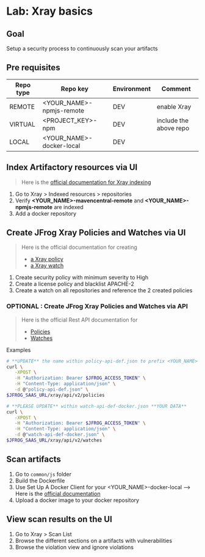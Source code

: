 # Lab: Xray basics

## Goal

Setup a security process to continuously scan your artifacts

## Pre requisites

Repo type | Repo key | Environment | Comment
---|---|--- |---
REMOTE | <YOUR_NAME>-npmjs-remote | DEV | enable Xray
VIRTUAL | <PROJECT_KEY>-npm  | DEV | include the above repo
LOCAL | <YOUR_NAME>-docker-local  | DEV | 

## Index Artifactory resources via UI

> Here is the [official documentation for Xray indexing](https://jfrog.com/help/r/jfrog-security-documentation/add-or-remove-resources-from-indexing)

1. Go to Xray > Indexed resources > repositories
2. Verify **<YOUR_NAME>-mavencentral-remote** and **<YOUR_NAME>-npmjs-remote** are indexed
3. Add a docker repository

## Create JFrog Xray Policies and Watches via UI

> Here is the official documentation for creating
>
> * [a Xray policy](https://jfrog.com/help/r/jfrog-security-documentation/create-an-xray-policy)
> * [a Xray watch](https://jfrog.com/help/r/jfrog-security-documentation/create-a-watch)

1. Create security policy with minimum severity to High
2. Create a license policy and blacklist APACHE-2
3. Create a watch on all repositories and reference the 2 created policies

### OPTIONAL : Create JFrog Xray Policies and Watches via API

> Here is the official Rest API documentation for
>
> * [Policies](https://jfrog.com/help/r/xray-rest-apis/policies-v2)
> * [Watches](https://jfrog.com/help/r/xray-rest-apis/watches)

Examples

```bash
# **UPDATE** the name within policy-api-def.json to prefix <YOUR_NAME>
curl \
   -XPOST \
   -H "Authorization: Bearer $JFROG_ACCESS_TOKEN" \
   -H "Content-Type: application/json" \
   -d @"policy-api-def.json" \
$JFROG_SAAS_URL/xray/api/v2/policies

# **PLEASE UPDATE** within watch-api-def-docker.json **YOUR DATA**
curl \
   -XPOST \
   -H "Authorization: Bearer $JFROG_ACCESS_TOKEN" \
   -H "Content-Type: application/json" \
   -d @"watch-api-def-docker.json" \
$JFROG_SAAS_URL/xray/api/v2/watches
```

## Scan artifacts

1. Go to `common/js` folder
2. Build the Dockerfile
3. Use Set Up A Docker Client for your <YOUR_NAME>-docker-local --> Here is the [official documentation](https://jfrog.com/help/r/jfrog-artifactory-documentation/use-kubernetes-with-artifactory-cloud)
4. Upload a docker image to your docker repository

## View scan results on the UI

1. Go to Xray > Scan List
2. Browse the different sections on a artifacts with vulnerabilities
3. Browse the violation view and ignore violations
